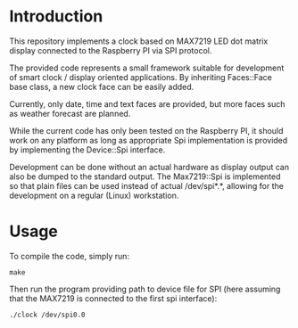 # Introduction

This repository implements a clock based on MAX7219 LED dot matrix display
connected to the Raspberry PI via SPI protocol.

The provided code represents a small framework suitable for development of
smart clock / display oriented applications. By inheriting Faces::Face base
class, a new clock face can be easily added.

Currently, only date, time and text faces are provided, but more faces such
as weather forecast are planned.

While the current code has only been tested on the Raspberry PI, it should
work on any platform as long as appropriate Spi implementation is provided by
implementing the Device::Spi interface.

Development can be done without an actual hardware as display output can also
be dumped to the standard output. The Max7219::Spi is implemented so that
plain files can be used instead of actual /dev/spi*.*, allowing for the
development on a regular (Linux) workstation.

# Usage

To compile the code, simply run:
```
make
```

Then run the program providing path to device file for SPI
(here assuming that the MAX7219 is connected to the first spi interface):
```
./clock /dev/spi0.0
```

